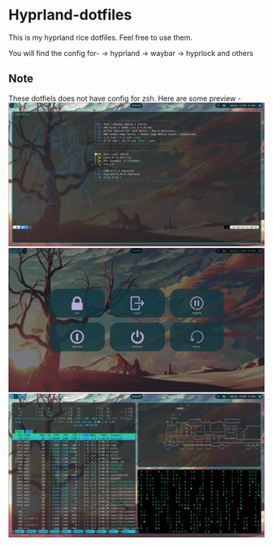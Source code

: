 # Hyprland-dotfiles
This is my hyprland rice dotfiles. Feel free to use them.

You will find the config for-
-> hyprland
-> waybar
-> hyprlock
and others
## Note
These dotfiels does not have config for zsh.
Here are some preview -
![Screenshot](screenshot/2025-07-02-095241_hyprshot.png)
![Screenshot](screenshot/2025-07-02-095313_hyprshot.png)
![Screenshot](screenshot/2025-07-02-100425_hyprshot.png)
